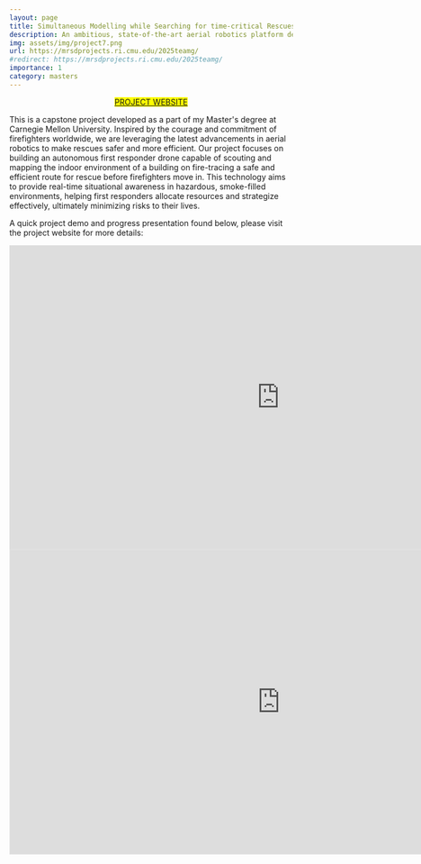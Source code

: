 ```yaml
---
layout: page
title: Simultaneous Modelling while Searching for time-critical Rescues (SMoRes) 
description: An ambitious, state-of-the-art aerial robotics platform designed to safeguard the lives of our courageous firefighters. This innovative system autonomously navigates and maps indoor environments engulfed in flames, overcoming severe perceptual challenges such as smoke and darkness. 
img: assets/img/project7.png
url: https://mrsdprojects.ri.cmu.edu/2025teamg/
#redirect: https://mrsdprojects.ri.cmu.edu/2025teamg/
importance: 1
category: masters
---
```


<p style="text-align:center;">
  <mark>
    <a href="https://mrsdprojects.ri.cmu.edu/2025teamg/">PROJECT WEBSITE</a>
  </mark>
</p>

This is a capstone project developed as a part of my Master's degree at Carnegie Mellon University. Inspired by the courage and commitment of firefighters worldwide, we are leveraging the latest advancements in aerial robotics to make rescues safer and more efficient. Our project focuses on building an autonomous first responder drone capable of scouting and mapping the indoor environment of a building on fire-tracing a safe and efficient route for rescue before firefighters move in. This technology aims to provide real-time situational awareness in hazardous, smoke-filled environments, helping first responders allocate resources and strategize effectively, ultimately minimizing risks to their lives.

A quick project demo and progress presentation found below, please visit the project website for more details:

<iframe width="960" height="540" src="https://www.youtube.com/embed/8BcWbiJCyDM" title="SMoRes Spring Teaser" frameborder="0" allow="autoplay; encrypted-media" allowfullscreen></iframe>

<iframe style="border: 1px solid rgba(0, 0, 0, 0.1);" width="960" height="540" src="https://embed.figma.com/deck/C4zdm90VJ6sQ0VFxFVwKaw/SVD-Encore-Presentation?node-id=8027-589&scaling=min-zoom&content-scaling=fixed&page-id=0%3A1&embed-host=share" allowfullscreen></iframe>
